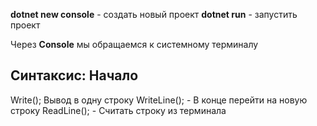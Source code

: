 **dotnet new console** - создать новый проект
**dotnet run** - запустить проект

Через **Console** мы обращаемся к системному терминалу


## Синтаксис: Начало ##
Write(); Вывод в одну строку
WriteLine(); - В конце перейти на новую строку
ReadLine(); - Считать строку из терминала
